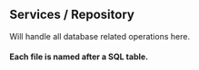 ## Services / Repository

Will handle all database related operations here.

#### Each file is named after a SQL table.
